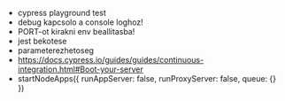 - cypress playground test
- debug kapcsolo a console loghoz!
- PORT-ot kirakni env beallitasba!
- jest bekotese
- parameterezhetoseg
- https://docs.cypress.io/guides/guides/continuous-integration.html#Boot-your-server
- startNodeApps({
  runAppServer: false,
  runProxyServer: false,
  queue: {}
  })

